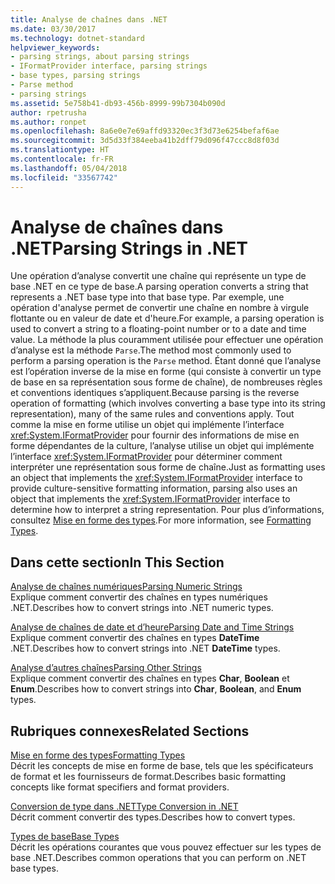 ```yaml
---
title: Analyse de chaînes dans .NET
ms.date: 03/30/2017
ms.technology: dotnet-standard
helpviewer_keywords:
- parsing strings, about parsing strings
- IFormatProvider interface, parsing strings
- base types, parsing strings
- Parse method
- parsing strings
ms.assetid: 5e758b41-db93-456b-8999-99b7304b090d
author: rpetrusha
ms.author: ronpet
ms.openlocfilehash: 8a6e0e7e69affd93320ec3f3d73e6254befaf6ae
ms.sourcegitcommit: 3d5d33f384eeba41b2dff79d096f47ccc8d8f03d
ms.translationtype: HT
ms.contentlocale: fr-FR
ms.lasthandoff: 05/04/2018
ms.locfileid: "33567742"
---
```

# <a name="parsing-strings-in-net"></a><span data-ttu-id="a0c55-102">Analyse de chaînes dans .NET</span><span class="sxs-lookup"><span data-stu-id="a0c55-102">Parsing Strings in .NET</span></span>
<span data-ttu-id="a0c55-103">Une opération d’analyse convertit une chaîne qui représente un type de base .NET en ce type de base.</span><span class="sxs-lookup"><span data-stu-id="a0c55-103">A parsing operation converts a string that represents a .NET base type into that base type.</span></span> <span data-ttu-id="a0c55-104">Par exemple, une opération d'analyse permet de convertir une chaîne en nombre à virgule flottante ou en valeur de date et d'heure.</span><span class="sxs-lookup"><span data-stu-id="a0c55-104">For example, a parsing operation is used to convert a string to a floating-point number or to a date and time value.</span></span> <span data-ttu-id="a0c55-105">La méthode la plus couramment utilisée pour effectuer une opération d’analyse est la méthode `Parse`.</span><span class="sxs-lookup"><span data-stu-id="a0c55-105">The method most commonly used to perform a parsing operation is the `Parse` method.</span></span> <span data-ttu-id="a0c55-106">Étant donné que l’analyse est l’opération inverse de la mise en forme (qui consiste à convertir un type de base en sa représentation sous forme de chaîne), de nombreuses règles et conventions identiques s’appliquent.</span><span class="sxs-lookup"><span data-stu-id="a0c55-106">Because parsing is the reverse operation of formatting (which involves converting a base type into its string representation), many of the same rules and conventions apply.</span></span> <span data-ttu-id="a0c55-107">Tout comme la mise en forme utilise un objet qui implémente l’interface <xref:System.IFormatProvider> pour fournir des informations de mise en forme dépendantes de la culture, l’analyse utilise un objet qui implémente l’interface <xref:System.IFormatProvider> pour déterminer comment interpréter une représentation sous forme de chaîne.</span><span class="sxs-lookup"><span data-stu-id="a0c55-107">Just as formatting uses an object that implements the <xref:System.IFormatProvider> interface to provide culture-sensitive formatting information, parsing also uses an object that implements the <xref:System.IFormatProvider> interface to determine how to interpret a string representation.</span></span> <span data-ttu-id="a0c55-108">Pour plus d’informations, consultez [Mise en forme des types](../../../docs/standard/base-types/formatting-types.md).</span><span class="sxs-lookup"><span data-stu-id="a0c55-108">For more information, see [Formatting Types](../../../docs/standard/base-types/formatting-types.md).</span></span>  
  
## <a name="in-this-section"></a><span data-ttu-id="a0c55-109">Dans cette section</span><span class="sxs-lookup"><span data-stu-id="a0c55-109">In This Section</span></span>  
 [<span data-ttu-id="a0c55-110">Analyse de chaînes numériques</span><span class="sxs-lookup"><span data-stu-id="a0c55-110">Parsing Numeric Strings</span></span>](../../../docs/standard/base-types/parsing-numeric.md)  
 <span data-ttu-id="a0c55-111">Explique comment convertir des chaînes en types numériques .NET.</span><span class="sxs-lookup"><span data-stu-id="a0c55-111">Describes how to convert strings into .NET numeric types.</span></span>  
  
 [<span data-ttu-id="a0c55-112">Analyse de chaînes de date et d’heure</span><span class="sxs-lookup"><span data-stu-id="a0c55-112">Parsing Date and Time Strings</span></span>](../../../docs/standard/base-types/parsing-datetime.md)  
 <span data-ttu-id="a0c55-113">Explique comment convertir des chaînes en types **DateTime** .NET.</span><span class="sxs-lookup"><span data-stu-id="a0c55-113">Describes how to convert strings into .NET **DateTime** types.</span></span>  
  
 [<span data-ttu-id="a0c55-114">Analyse d’autres chaînes</span><span class="sxs-lookup"><span data-stu-id="a0c55-114">Parsing Other Strings</span></span>](../../../docs/standard/base-types/parsing-other.md)  
 <span data-ttu-id="a0c55-115">Explique comment convertir des chaînes en types **Char**, **Boolean** et **Enum**.</span><span class="sxs-lookup"><span data-stu-id="a0c55-115">Describes how to convert strings into **Char**, **Boolean**, and **Enum** types.</span></span>  
  
## <a name="related-sections"></a><span data-ttu-id="a0c55-116">Rubriques connexes</span><span class="sxs-lookup"><span data-stu-id="a0c55-116">Related Sections</span></span>  
 [<span data-ttu-id="a0c55-117">Mise en forme des types</span><span class="sxs-lookup"><span data-stu-id="a0c55-117">Formatting Types</span></span>](../../../docs/standard/base-types/formatting-types.md)  
 <span data-ttu-id="a0c55-118">Décrit les concepts de mise en forme de base, tels que les spécificateurs de format et les fournisseurs de format.</span><span class="sxs-lookup"><span data-stu-id="a0c55-118">Describes basic formatting concepts like format specifiers and format providers.</span></span>  
  
 [<span data-ttu-id="a0c55-119">Conversion de type dans .NET</span><span class="sxs-lookup"><span data-stu-id="a0c55-119">Type Conversion in .NET</span></span>](../../../docs/standard/base-types/type-conversion.md)  
 <span data-ttu-id="a0c55-120">Décrit comment convertir des types.</span><span class="sxs-lookup"><span data-stu-id="a0c55-120">Describes how to convert types.</span></span>  
  
 [<span data-ttu-id="a0c55-121">Types de base</span><span class="sxs-lookup"><span data-stu-id="a0c55-121">Base Types</span></span>](../../../docs/standard/base-types/index.md)  
 <span data-ttu-id="a0c55-122">Décrit les opérations courantes que vous pouvez effectuer sur les types de base .NET.</span><span class="sxs-lookup"><span data-stu-id="a0c55-122">Describes common operations that you can perform on .NET base types.</span></span>
